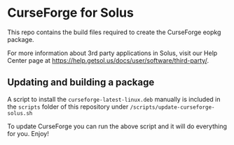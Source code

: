 CurseForge for Solus 
=============================

This repo contains the build files required to create the CurseForge eopkg package.

For more information about 3rd party applications in Solus, visit our Help Center page at https://help.getsol.us/docs/user/software/third-party/.

## Updating and building a package

A script to install the `curseforge-latest-linux.deb` manually is included in the `scripts` folder of this repository under `/scripts/update-curseforge-solus.sh`

To update CurseForge you can run the above script and it will do everything for you.
Enjoy!
